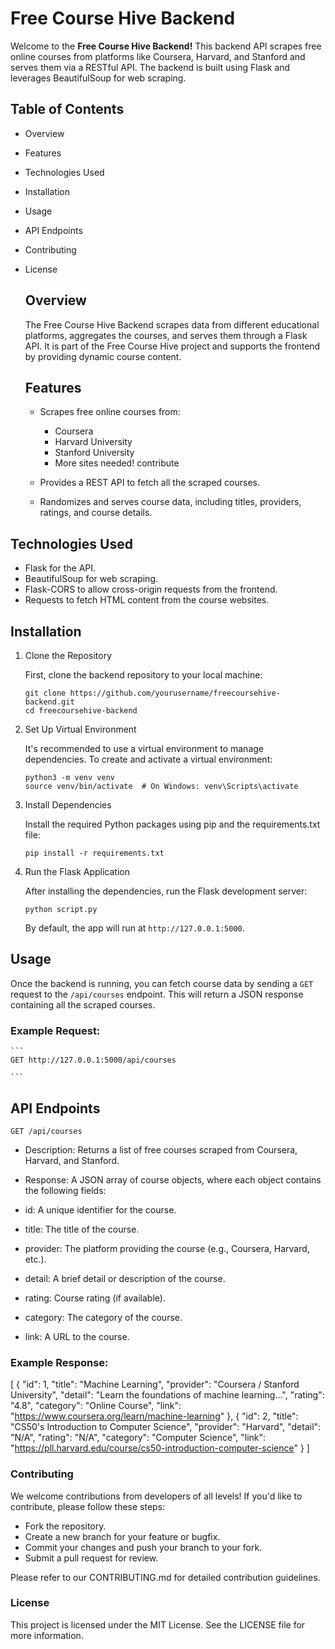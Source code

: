 


# Free Course Hive Backend

  Welcome to the **Free Course Hive Backend!** This backend API scrapes free online courses from platforms like Coursera, Harvard, and Stanford and serves them via a RESTful API. 
  The backend is built using Flask and leverages BeautifulSoup for web scraping.


## Table of Contents

- Overview
- Features
- Technologies Used
- Installation
- Usage
- API Endpoints
- Contributing
- License


  ## Overview
  
    The Free Course Hive Backend scrapes data from different educational platforms, aggregates the courses, and serves them through a Flask API.
    It is part of the Free Course Hive project and supports the frontend by providing dynamic course content.


  ## Features

    - Scrapes free online courses from:
      - Coursera
      - Harvard University
      - Stanford University
      - More sites needed! contribute
        
   - Provides a REST API to fetch all the scraped courses.
     
   - Randomizes and serves course data, including titles, providers, ratings, and course details.
     

## Technologies Used


  - Flask for the API.
  - BeautifulSoup for web scraping.
  - Flask-CORS to allow cross-origin requests from the frontend.
  - Requests to fetch HTML content from the course websites.

## Installation

1. Clone the Repository

    First, clone the backend repository to your local machine:
   
   ```
   git clone https://github.com/yourusername/freecoursehive-backend.git
   cd freecoursehive-backend
   ```

2. Set Up Virtual Environment

   It's recommended to use a virtual environment to manage dependencies. To create and activate a virtual environment:


   ```
   python3 -m venv venv
   source venv/bin/activate  # On Windows: venv\Scripts\activate
   ```

   
3. Install Dependencies

   Install the required Python packages using pip and the requirements.txt file:


   ```
   pip install -r requirements.txt

   ```

4. Run the Flask Application

   After installing the dependencies, run the Flask development server:


   ```
   python script.py
   
   ```


   By default, the app will run at `http://127.0.0.1:5000`.



## Usage

  Once the backend is running, you can fetch course data by sending a `GET` request to the `/api/courses` endpoint. 
  This will return a JSON response containing all the scraped courses.

  ### Example Request:

    ```
    GET http://127.0.0.1:5000/api/courses

    ```

## API Endpoints

  `GET /api/courses`

  - Description: Returns a list of free courses scraped from Coursera, Harvard, and Stanford.
    
  - Response: A JSON array of course objects, where each object contains the following fields:
  - id: A unique identifier for the course.
  - title: The title of the course.
  - provider: The platform providing the course (e.g., Coursera, Harvard, etc.).
  - detail: A brief detail or description of the course.
  - rating: Course rating (if available).
  - category: The category of the course.
  - link: A URL to the course.

### Example Response:


  [
    {
      "id": 1,
      "title": "Machine Learning",
      "provider": "Coursera / Stanford University",
      "detail": "Learn the foundations of machine learning...",
      "rating": "4.8",
      "category": "Online Course",
      "link": "https://www.coursera.org/learn/machine-learning"
    },
    {
      "id": 2,
      "title": "CS50's Introduction to Computer Science",
      "provider": "Harvard",
      "detail": "N/A",
      "rating": "N/A",
      "category": "Computer Science",
      "link": "https://pll.harvard.edu/course/cs50-introduction-computer-science"
    }
  ]




### Contributing

  We welcome contributions from developers of all levels! If you'd like to contribute, please follow these steps:


  - Fork the repository.
  - Create a new branch for your feature or bugfix.
  - Commit your changes and push your branch to your fork.
  - Submit a pull request for review.


  Please refer to our CONTRIBUTING.md for detailed contribution guidelines.


### License

  This project is licensed under the MIT License. See the LICENSE file for more information.

    


  

